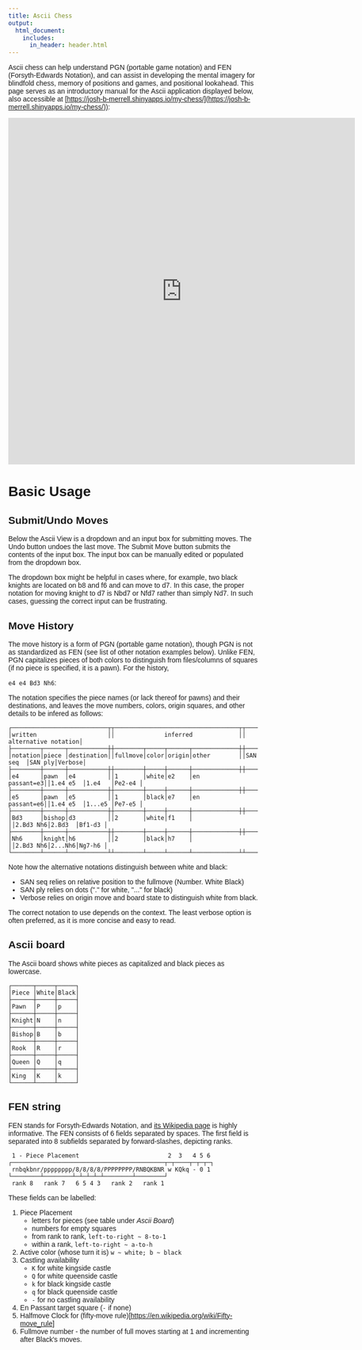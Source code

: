 ```yaml
---
title: Ascii Chess
output:
  html_document:
    includes:
      in_header: header.html
---
```


<style>
body {
    width: 50em;
    margin: 0 auto;
    font-family: Tahoma, Verdana, Arial, sans-serif;
    padding: 20px; /* Add padding */
    justify-content: space-evenly;
}
.iframe-wrapper {
    padding: 0px;
    width: 100%;
    margin: 0 auto;
}
.iframe-wrapper iframe {
    width: 100%;
    height: 500px;
}
</style>

Ascii chess can help understand PGN (portable game notation) and FEN (Forsyth-Edwards Notation), and can assist in developing the mental imagery for blindfold chess, memory of positions and games, and positional lookahead. This page serves as an introductory manual for the Ascii application displayed below, also accessible at [https://josh-b-merrell.shinyapps.io/my-chess/](https://josh-b-merrell.shinyapps.io/my-chess/)):  

<iframe src="https://josh-b-merrell.shinyapps.io/my-chess/" style="width:50em; height:700px; border:none;"></iframe>

# Basic Usage

## Submit/Undo Moves
Below the Ascii View is a dropdown and an input box for submitting moves. The Undo button undoes the last move. The Submit Move button submits the contents of the input box. The input box can be manually edited or populated from the dropdown box.  

The dropdown box might be helpful in cases where, for example, two black knights are located on b8 and f6 and can move to d7. In this case, the proper notation for moving knight to d7 is Nbd7 or Nfd7 rather than simply Nd7. In such cases, guessing the correct input can be frustrating.  

## Move History

The move history is a form of PGN (portable game notation), though PGN is not as standardized as FEN (see list of other notation examples below). Unlike FEN, PGN capitalizes pieces of both colors to distinguish from files/columns of squares (if no piece is specified, it is a pawn). For the history,  

`e4 e4 Bd3 Nh6`:  

The notation specifies the piece names (or lack thereof for pawns) and their destinations, and leaves the move numbers, colors, origin squares, and other details to be infered as follows:  

```text
┌───────────────────────────┬┬───────────────────────────────────┬┬─────────────────────────┐
│written                    ││              inferred             ││     alternative notation│
├────────┬──────┬───────────┼┼────────┬─────┬──────┬─────────────┼┼─────────┬───────┬───────┤
│notation│piece │destination││fullmove│color│origin│other        ││SAN seq  │SAN ply│Verbose│
├────────┼──────┼───────────┼┼────────┼─────┼──────┼─────────────┼┼─────────┼───────┼───────┤
│e4      │pawn  │e4         ││1       │white│e2    │en passant=e3││1.e4 e5  │1.e4   │Pe2-e4 │
├────────┼──────┼───────────┼┼────────┼─────┼──────┼─────────────┼┼─────────┼───────┼───────┤
│e5      │pawn  │e5         ││1       │black│e7    │en passant=e6││1.e4 e5  │1...e5 │Pe7-e5 │
├────────┼──────┼───────────┼┼────────┼─────┼──────┼─────────────┼┼─────────┼───────┼───────┤
│Bd3     │bishop│d3         ││2       │white│f1    │             ││2.Bd3 Nh6│2.Bd3  │Bf1-d3 │
├────────┼──────┼───────────┼┼────────┼─────┼──────┼─────────────┼┼─────────┼───────┼───────┤
│Nh6     │knight│h6         ││2       │black│h7    │             ││2.Bd3 Nh6│2...Nh6│Ng7-h6 │
└────────┴──────┴───────────┴┴────────┴─────┴──────┴─────────────┴┴─────────┴───────┴───────┘
```

Note how the alternative notations distinguish between white and black:

* SAN seq relies on relative position to the fullmove (Number. White Black)
* SAN ply relies on dots ("." for white, "..." for black)
* Verbose relies on origin move and board state to distinguish white from black.

The correct notation to use depends on the context. The least verbose option is often preferred, as it is more concise and easy to read.

## Ascii board

The Ascii board shows white pieces as capitalized and black pieces as lowercase.  

```text
┌──────┬─────┬─────┐
│Piece │White│Black│
├──────┼─────┼─────┤
│Pawn  │P    │p    │
├──────┼─────┼─────┤
│Knight│N    │n    │
├──────┼─────┼─────┤
│Bishop│B    │b    │
├──────┼─────┼─────┤
│Rook  │R    │r    │
├──────┼─────┼─────┤
│Queen │Q    │q    │
├──────┼─────┼─────┤
│King  │K    │k    │
└──────┴─────┴─────┘
```

## FEN string
FEN stands for Forsyth-Edwards Notation, and [its Wikipedia page](https://en.wikipedia.org/wiki/Forsyth–Edwards_Notation) is highly informative. The FEN consists of 6 fields separated by spaces. The first field is separated into 8 subfields separated by forward-slashes, depicting ranks.  

```text
 1 - Piece Placement                         2  3   4 5 6 
┌───────────────────────────────────────────┬─┬────┬─┬─┬─┐
 rnbqkbnr/pppppppp/8/8/8/8/PPPPPPPP/RNBQKBNR w KQkq - 0 1
└────────┴────────┴─┴─┴─┴─┴────────┴────────┘
 rank 8   rank 7   6 5 4 3   rank 2   rank 1
```

These fields can be labelled:  

 1. Piece Placement
     - letters for pieces (see table under *Ascii Board*)
     - numbers for empty squares
     - from rank to rank, `left-to-right ~ 8-to-1`
     - within a rank, `left-to-right ~ a-to-h`
 2. Active color (whose turn it is) `w ~ white; b ~ black`
 3. Castling availability
     - `K` for white kingside castle
     - `Q` for white queenside castle
     - `k` for black kingside castle
     - `q` for black queenside castle
     - `-` for no castling availability
 4. En Passant target square (`-` if none)
 5. Halfmove Clock for (fifty-move rule)[https://en.wikipedia.org/wiki/Fifty-move_rule]
 6. Fullmove number - the number of full moves starting at 1 and incrementing after Black's moves.



